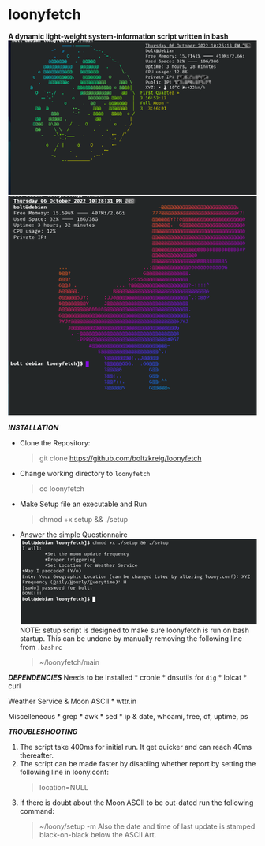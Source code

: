 loonyfetch
===================================
**A dynamic light-weight system-information script written in bash**
![With_Network](Picture1.png)
![Without_Network](Picture2.png)

***INSTALLATION***
* Clone the Repository:
    > git clone https://github.com/boltzkreig/loonyfetch
* Change working directory to `loonyfetch`
    > cd loonyfetch
* Make Setup file an executable and Run
    > chmod +x setup && ./setup
* Answer the simple Questionnaire
![Sample Questionnaire](questionnaire.png)
NOTE: setup script is designed to make sure loonyfetch is run on bash startup. This can be undone by manually removing the following line from `.bashrc`
    > ~/loonyfetch/main

***DEPENDENCIES***
Needs to be Installed
    * cronie
    * dnsutils for `dig`
    * lolcat
    * curl

Weather Service & Moon ASCII 
    * wttr.in

Miscelleneous
    * grep
    * awk
    * sed
    * ip
	& date, whoami, free, df, uptime, ps

***TROUBLESHOOTING***
1. The script take 400ms for initial run. It get quicker and can reach 40ms thereafter.
2. The script can be made faster by disabling whether report by setting the following line in loony.conf:
   > location=NULL
3. If there is doubt about the Moon ASCII to be out-dated run the following command:
   > ~/loony/setup -m
   Also the date and time of last update is stamped black-on-black below the ASCII Art.

